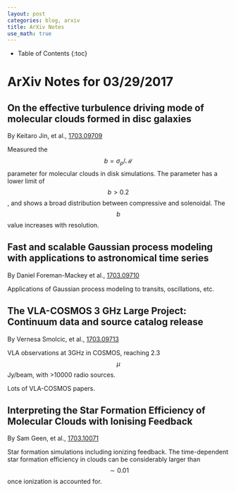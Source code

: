 ```yaml
---
layout: post
categories: blog, arxiv
title: ArXiv Notes
use_math: true
---
```


* Table of Contents
{:toc}


# ArXiv Notes for 03/29/2017

## On the effective turbulence driving mode of molecular clouds formed in disc galaxies

By Keitaro Jin, et al., [1703.09709](https://arxiv.org/abs/1703.09709)

Measured the $$ b = \sigma_\rho / \mathcal{M} $$ parameter
for molecular clouds in disk simulations.  The parameter has
a lower limit of $$ b>0.2 $$, and shows a broad distribution
between compressive and solenoidal. The $$ b $$ value increases with resolution.

## Fast and scalable Gaussian process modeling with applications to astronomical time series

By Daniel Foreman-Mackey et al., [1703.09710](https://arxiv.org/abs/1703.09710)

Applications of Gaussian process modeling to transits,
oscillations, etc.

## The VLA-COSMOS 3 GHz Large Project: Continuum data and source catalog release

By Vernesa Smolcic, et al., [1703.09713](https://arxiv.org/abs/1703.09713)

VLA observations at 3GHz in COSMOS, reaching 2.3 $$ \mu $$Jy/beam, with >10000 radio sources.

Lots of VLA-COSMOS papers.

## Interpreting the Star Formation Efficiency of Molecular Clouds with Ionising Feedback

By Sam Geen, et al., [1703.10071](https://arxiv.org/abs/1703.10071)

Star formation simulations including ionizing feedback. The
time-dependent star formation efficiency in clouds can be
considerably larger than $$ \sim 0.01 $$ once ionization is
accounted for.
